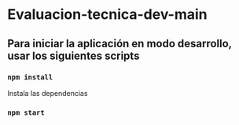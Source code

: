 # Evaluacion-tecnica-dev-main



## Para iniciar la aplicación en modo desarrollo, usar los siguientes scripts

### `npm install`
Instala las dependencias
### `npm start`

